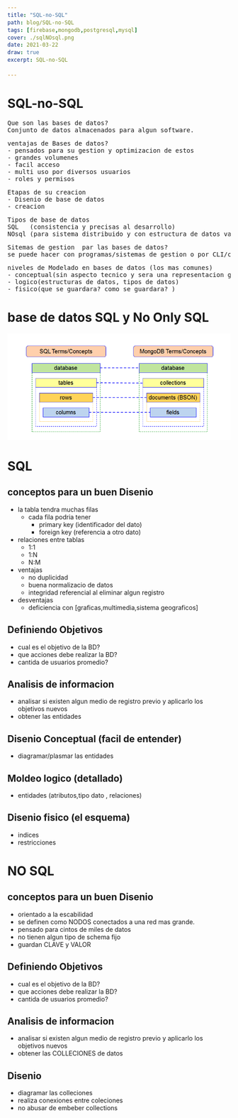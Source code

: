 ```yaml
---
title: "SQL-no-SQL"
path: blog/SQL-no-SQL
tags: [firebase,mongodb,postgresql,mysql]
cover: ./sqlNOsql.png
date: 2021-03-22
draw: true
excerpt: SQL-no-SQL

---
```



# SQL-no-SQL

<pre>
Que son las bases de datos?
Conjunto de datos almacenados para algun software.
</pre>

<pre>
ventajas de Bases de datos?
- pensados para su gestion y optimizacion de estos 
- grandes volumenes 
- facil acceso 
- multi uso por diversos usuarios
- roles y permisos
</pre>

<pre>
Etapas de su creacion
- Disenio de base de datos
- creacion
</pre>

<pre>
Tipos de base de datos
SQL   (consistencia y precisas al desarrollo)
NOsql (para sistema distribuido y con estructura de datos variable)
</pre>

<pre>
Sitemas de gestion  par las bases de datos?
se puede hacer con programas/sistemas de gestion o por CLI/consola
</pre>

<pre>
niveles de Modelado en bases de datos (los mas comunes)
- conceptual(sin aspecto tecnico y sera una representacion general)
- logico(estructuras de datos, tipos de datos)
- fisico(que se guardara? como se guardara? )
</pre>


# base de datos SQL y No Only SQL
![ejemplo de bases de datos](./sqlNOsql.png)

# SQL

## conceptos para un buen Disenio
- la tabla tendra muchas filas
  - cada fila podria tener
    - primary key (identificador del dato)
    - foreign key (referencia a otro dato)
- relaciones entre tablas
  - 1:1 
  - 1:N
  - N:M
- ventajas
  - no duplicidad
  - buena normalizacio de datos
  - integridad referencial al eliminar algun registro
- desventajas
  - deficiencia con [graficas,multimedia,sistema geograficos]

## Definiendo Objetivos
- cual es el objetivo de la BD?
- que acciones debe realizar la BD?
- cantida de usuarios promedio?

## Analisis de informacion
- analisar si existen algun medio de registro previo y aplicarlo los objetivos nuevos
- obtener las entidades

## Disenio Conceptual (facil de entender)
- diagramar/plasmar las entidades

## Moldeo logico (detallado)
- entidades (atributos,tipo dato , relaciones)

## Disenio fisico (el esquema)
- indices 
- restricciones


# NO SQL

## conceptos para un buen Disenio
- orientado a la escabilidad
- se definen como NODOS conectados a una red mas grande.
- pensado para cintos de miles de datos
- no tienen algun tipo de schema fijo
- guardan CLAVE y VALOR

## Definiendo Objetivos
- cual es el objetivo de la BD?
- que acciones debe realizar la BD?
- cantida de usuarios promedio?

## Analisis de informacion
- analisar si existen algun medio de registro previo y aplicarlo los objetivos nuevos
- obtener las COLLECIONES de datos

## Disenio  
- diagramar las colleciones
- realiza conexiones entre coleciones
- no abusar de embeber collections


